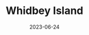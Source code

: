 ---
title: "Whidbey Island"
cc-type: place
date: 2023-06-24
hashtag: whidbey-island
state:
  - Washington
tags:
  - island
---